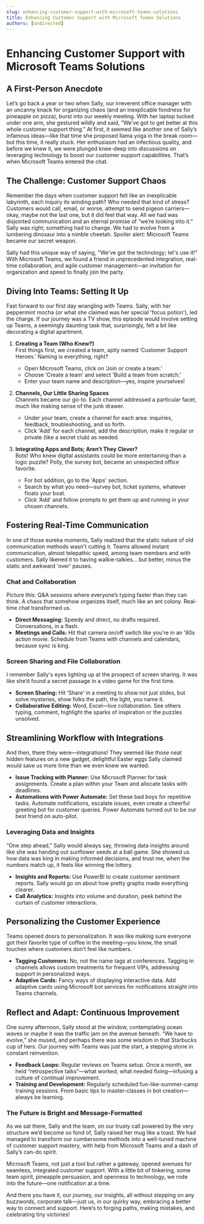 ```yaml
---
slug: enhancing-customer-support-with-microsoft-teams-solutions
title: Enhancing Customer Support with Microsoft Teams Solutions
authors: [undirected]
---
```



# Enhancing Customer Support with Microsoft Teams Solutions

## A First-Person Anecdote 

Let’s go back a year or two when Sally, our irreverent office manager with an uncanny knack for organizing chaos (and an inexplicable fondness for pineapple on pizza), burst into our weekly meeting. With her laptop tucked under one arm, she gestured wildly and said, “We’ve got to get better at this whole customer support thing.” At first, it seemed like another one of Sally’s infamous ideas—like that time she proposed llama yoga in the break room—but this time, it really stuck. Her enthusiasm had an infectious quality, and before we knew it, we were plunged knee-deep into discussions on leveraging technology to boost our customer support capabilities. That’s when Microsoft Teams entered the chat.

## The Challenge: Customer Support Chaos

Remember the days when customer support felt like an inexplicable labyrinth, each inquiry its winding path? Who needed that kind of stress? Customers would call, email, or worse, attempt to send pigeon carriers—okay, maybe not the last one, but it did feel that way. All we had was disjointed communication and an eternal promise of “we’re looking into it.” Sally was right; something had to change. We had to evolve from a lumbering dinosaur into a nimble cheetah. Spoiler alert: Microsoft Teams became our secret weapon.

Sally had this unique way of saying, "We've got the technology; let's use it!" With Microsoft Teams, we found a friend in unprecedented integration, real-time collaboration, and agile customer management—an invitation for organization and speed to finally join the party.

## Diving Into Teams: Setting It Up

Fast forward to our first day wrangling with Teams. Sally, with her peppermint mocha (or what she claimed was her special 'focus potion'), led the charge. If our journey was a TV show, this episode would involve setting up Teams, a seemingly daunting task that, surprisingly, felt a bit like decorating a digital apartment.

1. **Creating a Team (Who Knew?)**  
   First things first, we created a team, aptly named ‘Customer Support Heroes.’ Naming is everything, right?  
   - Open Microsoft Teams, click on 'Join or create a team.'
   - Choose ‘Create a team’ and select 'Build a team from scratch.'
   - Enter your team name and description—yes, inspire yourselves!

2. **Channels, Our Little Sharing Spaces**  
   Channels became our go-to. Each channel addressed a particular facet, much like making sense of the junk drawer.  
   - Under your team, create a channel for each area: inquiries, feedback, troubleshooting, and so forth.
   - Click 'Add' for each channel, add the description, make it regular or private (like a secret club) as needed.

3. **Integrating Apps and Bots; Aren’t They Clever?**  
   Bots! Who knew digital assistants could be more entertaining than a logic puzzle? Polly, the survey bot, became an unexpected office favorite.  
   - For bot addition, go to the 'Apps' section.
   - Search by what you need—survey bot, ticket systems, whatever floats your boat.
   - Click ‘Add’ and follow prompts to get them up and running in your chosen channels.

## Fostering Real-Time Communication

In one of those eureka moments, Sally realized that the static nature of old communication methods wasn't cutting it. Teams allowed instant communication, almost telepathic speed, among team members and with customers. Sally likened it to having walkie-talkies… but better, minus the static and awkward 'over' pauses.

### Chat and Collaboration

Picture this: Q&A sessions where everyone’s typing faster than they can think. A chaos that somehow organizes itself, much like an ant colony. Real-time chat transformed us.

- **Direct Messaging:** Speedy and direct, no drafts required. Conversations, in a flash.
- **Meetings and Calls:** Hit that camera on/off switch like you're in an '80s action movie. Schedule from Teams with channels and calendars, because sync is king.

### Screen Sharing and File Collaboration

I remember Sally's eyes lighting up at the prospect of screen sharing. It was like she’d found a secret passage in a video game for the first time. 

- **Screen Sharing:** Hit ‘Share’ in a meeting to show not just slides, but solve mysteries, show folks the path, the light, you name it.
- **Collaborative Editing:** Word, Excel—live collaboration. See others typing, comment, highlight the sparks of inspiration or the puzzles unsolved.

## Streamlining Workflow with Integrations

And then, there they were—integrations! They seemed like those neat hidden features on a new gadget, delightful Easter eggs Sally claimed would save us more time than we even knew we wanted.

- **Issue Tracking with Planner:** Use Microsoft Planner for task assignments. Create a plan within your Team and allocate tasks with deadlines.
- **Automations with Power Automate:** Set these bad boys for repetitive tasks. Automate notifications, escalate issues, even create a cheerful greeting bot for customer queries. Power Automate turned out to be our best friend on auto-pilot.

### Leveraging Data and Insights

“One step ahead,” Sally would always say, throwing data insights around like she was handing out sunflower seeds at a ball game. She showed us how data was king in making informed decisions, and trust me, when the numbers match up, it feels like winning the lottery.

- **Insights and Reports:** Use PowerBI to create customer sentiment reports. Sally would go on about how pretty graphs made everything clearer.
- **Call Analytics:** Insights into volume and duration, peek behind the curtain of customer interactions. 

## Personalizing the Customer Experience

Teams opened doors to personalization. It was like making sure everyone got their favorite type of coffee in the meeting—you know, the small touches where customers don’t feel like numbers. 

- **Tagging Customers:** No, not the name tags at conferences. Tagging in channels allows custom treatments for frequent VIPs, addressing support in personalized ways.
- **Adaptive Cards:** Fancy ways of displaying interactive data. Add adaptive cards using Microsoft bot services for notifications straight into Teams channels.

## Reflect and Adapt: Continuous Improvement

One sunny afternoon, Sally stood at the window, contemplating ocean waves or maybe it was the traffic jam on the avenue beneath. “We have to evolve,” she mused, and perhaps there was some wisdom in that Starbucks cup of hers. Our journey with Teams was just the start, a stepping stone in constant reinvention.

- **Feedback Loops:** Regular reviews on Teams setup. Once a month, we held “retrospective talks”—what worked, what needed fixing—infusing a culture of continual improvement.
- **Training and Development:** Regularly scheduled fun-like-summer-camp training sessions. From basic tips to master-classes in bot creation—always be learning.

### The Future is Bright and Message-Formatted

As we sat there, Sally and the team, on our trusty call powered by the very structure we’d become so fond of, Sally raised her mug like a toast. We had managed to transform our cumbersome methods into a well-tuned machine of customer support mastery, with help from Microsoft Teams and a dash of Sally’s can-do spirit.

Microsoft Teams, not just a tool but rather a gateway, opened avenues for seamless, integrated customer support. With a little bit of tinkering, some team spirit, pineapple persuasion, and openness to technology, we rode into the future—one notification at a time.

And there you have it, our journey, our insights, all without stepping on any buzzwords, corporate talk—just us, in our quirky way, embracing a better way to connect and support. Here’s to forging paths, making mistakes, and celebrating tiny victories!